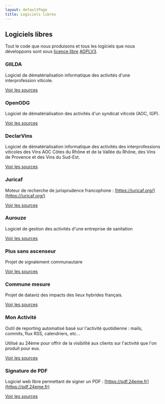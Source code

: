 ```yaml
---
layout: defaultPage
title: Logiciels libres
---
```


## Logiciels libres

Tout le code que nous produisons et tous les logiciels que nous développons sont sous [licence libre](https://fr.wikipedia.org/wiki/Licence_libre) [AGPLV3](https://www.gnu.org/licenses/agpl-3.0.fr.html).

### GIILDA

Logiciel de dématérialisation informatique des activités d'une interprofession viticole.

[Voir les sources](https://github.com/24eme/giilda/)

### OpenODG

Logiciel de dématérialisation des activités d'un syndicat viticole (AOC, IGP).

[Voir les sources](https://github.com/24eme/openodg/)

### DeclarVins

Logiciel de dématérialisation informatique des activités des interprofessions viticoles des Vins AOC Côtes du Rhône et de la Vallée du Rhône, des Vins de Provence et des Vins du Sud-Est.

[Voir les sources](https://github.com/24eme/declarvins/)

### Juricaf

Moteur de recherche de jurisprudence francophone : [https://juricaf.org/](https://juricaf.org/)

[Voir les sources](https://github.com/24eme/openodg/)

### Aurouze

Logiciel de gestion des activités d'une entreprise de sanitation

[Voir les sources](https://github.com/24eme/aurouze/)

### Plus sans ascenseur

Projet de signalement communautaire

[Voir les sources](https://github.com/24eme/plussansascenseur)

### Commune mesure

Projet de dataviz des impacts des lieux hybrides français.

[Voir les sources](https://github.com/24eme/Commune-Mesure)

### Mon Activité

Outil de reporting automatisé basé sur l'activité quotidienne : mails, commits, flux RSS, calendriers, etc...

Utilisé au 24ème pour offrir de la visibilité aux clients sur l'activité que l'on produit pour eux.

[Voir les sources](https://github.com/24eme/monactivite)

### Signature de PDF

Logiciel web libre permettant de signer un PDF : [https://pdf.24eme.fr](https://pdf.24eme.fr)

[Voir les sources](https://github.com/24eme/signaturepdf)


